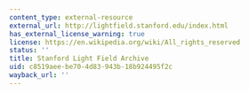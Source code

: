 ```yaml
---
content_type: external-resource
external_url: http://lightfield.stanford.edu/index.html
has_external_license_warning: true
license: https://en.wikipedia.org/wiki/All_rights_reserved
status: ''
title: Stanford Light Field Archive
uid: c8519aee-be70-4d83-943b-18b924495f2c
wayback_url: ''
---
```

